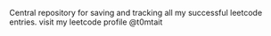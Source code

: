 Central repository for saving and tracking all my successful leetcode entries. visit my leetcode profile @t0mtait
